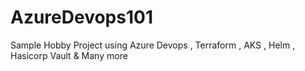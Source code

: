 # AzureDevops101
Sample Hobby Project using Azure Devops , Terraform , AKS , Helm , Hasicorp Vault & Many more

